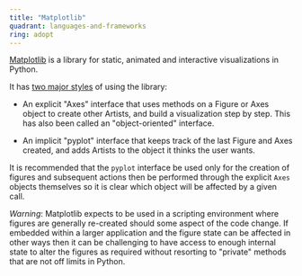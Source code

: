 ```yaml
---
title: "Matplotlib"
quadrant: languages-and-frameworks
ring: adopt
---
```


[Matplotlib](https://matplotlib.org/) is a library for static, animated and
interactive visualizations in Python.

It has [two major styles](https://matplotlib.org/stable/users/explain/figure/api_interfaces.html#api-interfaces)
of using the library:

- An explicit "Axes" interface that uses methods on a Figure or Axes object to
  create other Artists, and build a visualization step by step.
  This has also been called an "object-oriented" interface.

- An implicit "pyplot" interface that keeps track of the last Figure and Axes
  created, and adds Artists to the object it thinks the user wants.

It is recommended that the `pyplot` interface be used only for the creation of
figures and subsequent actions then be performed through the explicit `Axes` objects
themselves so it is clear which object will be affected by a given call.

*Warning*: Matplotlib expects to be used in a scripting environment where figures
are generally re-created should some aspect of the code change.
If embedded within a larger application and the figure state can be affected in other
ways then it can be challenging to have access to enough internal state to alter
the figures as required without resorting to "private" methods that are not off
limits in Python.
